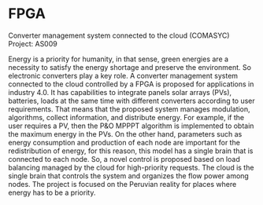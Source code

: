 # FPGA
Converter management system connected to the cloud (COMASYC)
Project: AS009

Energy is a priority for humanity, in that sense, green energies are a necessity to satisfy the energy shortage and preserve the environment. So electronic converters play a key role. 
A converter management system connected to the cloud controlled by a FPGA is proposed for applications in industry 4.0. It has capabilities to integrate panels solar arrays (PVs), batteries, loads at the same time with different converters according to user requirements. That means that the proposed system manages modulation, algorithms, collect information, and distribute energy.
For example, if the user requires a PV, then the P&O MPPPT algorithm is implemented to obtain the maximum energy in the PVs. 
On the other hand, parameters such as energy consumption and production of each node are important for the redistribution of energy, for this reason, this model has a single brain that is connected to each node. So, a novel control is proposed based on load balancing managed by the cloud for high-priority requests. The cloud is the single brain that controls the system and organizes the flow power among nodes. The project is focused on the Peruvian reality for places where energy has to be a priority.
